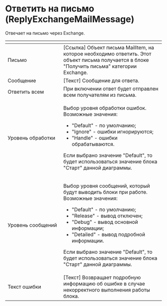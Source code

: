 # Ответить на письмо (ReplyExchangeMailMessage)

Отвечает на письмо через Exchange.

<table data-header-hidden><thead><tr><th width="193" valign="middle"></th><th width="368" valign="top"></th></tr></thead><tbody><tr><td valign="middle">Письмо</td><td valign="top">[Ссылка] Объект письма MailItem, на которое необходимо ответить. Этот объект письма получается в блоке "Получить письма" категории Exchange.</td></tr><tr><td valign="middle">Сообщение</td><td valign="top">[Текст] Сообщение для ответа.</td></tr><tr><td valign="middle">Ответить всем</td><td valign="top">При включении ответ будет отправлен всем получателям из письма.</td></tr><tr><td valign="middle">Уровень обработки</td><td valign="top"><p>Выбор уровня обработки ошибок. Возможные значения: </p><ul><li>"Default" - по умолчанию; </li><li>"Ignore" - ошибки игнорируются; </li><li>"Handle" - ошибки обрабатываются. </li></ul><p>Если выбрано значение "Default", то будет использоваться значение блока "Старт" данной диаграммы.</p></td></tr><tr><td valign="middle">Уровень сообщений</td><td valign="top"><p>Выбор уровня сообщений, который будут выводить блоки при работе. Возможные значения: </p><ul><li>"Default" - по умолчанию; </li><li>"Release" - вывод отключен; </li><li>"Debug" - вывод основной информации; </li><li>"Detailed" - вывод подробной информации. </li></ul><p>Если выбрано значение "Default", то будет использоваться значение блока "Старт" данной диаграммы.</p></td></tr><tr><td valign="middle">Текст ошибки</td><td valign="top">[Текст] Возвращает подробную информацию об ошибке в случае некорректного выполнения работы блока.</td></tr></tbody></table>
